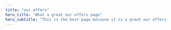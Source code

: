 ```yaml
---
title: "our offers"
hero_title: "What a great our offers page"
hero_subtitle: "This is the best page because it is a great our offers page"
---
```

